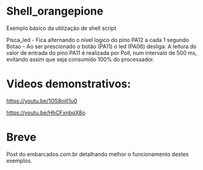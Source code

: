 # Shell_orangepione
Exemplo básico da utilização de shell script

Pisca_led - Fica alternando o nível logico do pino PA12 a cada 1 segundo
Botao - Ao ser prescionado o botão (PA11) o led (PA06) desliga. A leitura do valor de entrada do pino PA11 é realizada por Poll,
num intervalo de 500 ms, evitando assim que seja consumido 100% do processador.

# Videos demonstrativos:
https://youtu.be/1O58ojII1u0

https://youtu.be/HhCFxnbqX8o


# Breve
Post do embarcados.com.br detalhando melhor o funcionamento destes exemplos.

